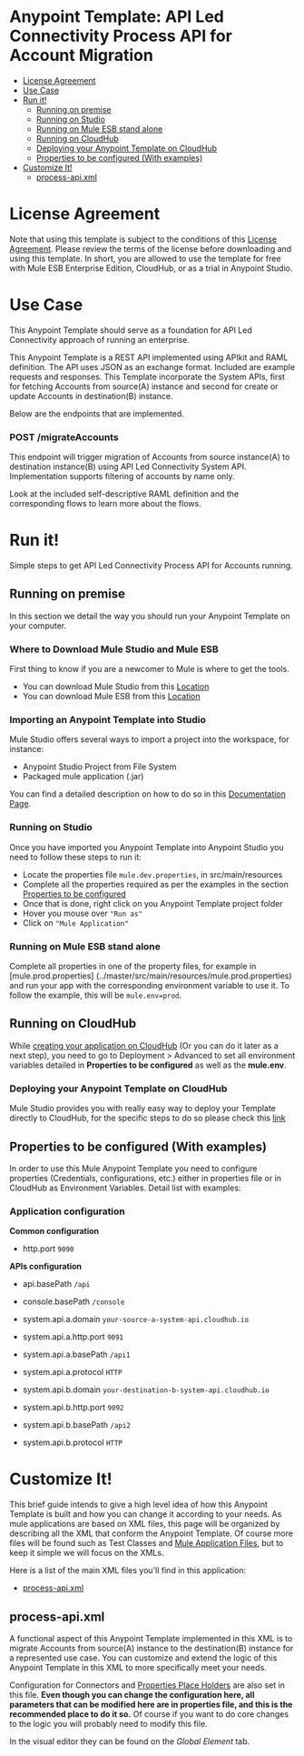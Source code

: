 
# Anypoint Template: API Led Connectivity Process API for Account Migration

+ [License Agreement](#licenseagreement)
+ [Use Case](#usecase)
+ [Run it!](#runit)
	* [Running on premise](#runonopremise)
	* [Running on Studio](#runonstudio)
	* [Running on Mule ESB stand alone](#runonmuleesbstandalone)
	* [Running on CloudHub](#runoncloudhub)
	* [Deploying your Anypoint Template on CloudHub](#deployingyouranypointtemplateoncloudhub)
	* [Properties to be configured (With examples)](#propertiestobeconfigured)
+ [Customize It!](#customizeit)
	* [process-api.xml](#processapi)



# License Agreement <a name="licenseagreement"/>
Note that using this template is subject to the conditions of this [License Agreement](AnypointTemplateLicense.pdf).
Please review the terms of the license before downloading and using this template. In short, you are allowed to use the template for free with Mule ESB Enterprise Edition, CloudHub, or as a trial in Anypoint Studio.

# Use Case <a name="usecase"/>
This Anypoint Template should serve as a foundation for API Led Connectivity approach of running an enterprise.

This Anypoint Template is a REST API implemented using APIkit and RAML definition. The API uses JSON as an exchange format. Included are example requests and responses.
This Template incorporate the System APIs, first for fetching Accounts from source(A) instance and second for create or update Accounts in destination(B) instance. 

Below are the endpoints that are implemented.

### POST /migrateAccounts
This endpoint will trigger migration of Accounts from source instance(A) to destination instance(B) using API Led Connectivity System API. Implementation supports filtering of accounts by name only.

Look at the included self-descriptive RAML definition and the corresponding flows to learn more about the flows.


# Run it! <a name="runit"/>
Simple steps to get API Led Connectivity Process API for Accounts running.


## Running on premise <a name="runonopremise"/>
In this section we detail the way you should run your Anypoint Template on your computer.


### Where to Download Mule Studio and Mule ESB
First thing to know if you are a newcomer to Mule is where to get the tools.

+ You can download Mule Studio from this [Location](http://www.mulesoft.com/platform/mule-studio)
+ You can download Mule ESB from this [Location](http://www.mulesoft.com/platform/soa/mule-esb-open-source-esb)


### Importing an Anypoint Template into Studio
Mule Studio offers several ways to import a project into the workspace, for instance: 

+ Anypoint Studio Project from File System
+ Packaged mule application (.jar)

You can find a detailed description on how to do so in this [Documentation Page](http://www.mulesoft.org/documentation/display/current/Importing+and+Exporting+in+Studio).

### Running on Studio <a name="runonstudio"/>
Once you have imported you Anypoint Template into Anypoint Studio you need to follow these steps to run it:

+ Locate the properties file `mule.dev.properties`, in src/main/resources
+ Complete all the properties required as per the examples in the section [Properties to be configured](#propertiestobeconfigured)
+ Once that is done, right click on you Anypoint Template project folder 
+ Hover you mouse over `"Run as"`
+ Click on  `"Mule Application"`


### Running on Mule ESB stand alone <a name="runonmuleesbstandalone"/>
Complete all properties in one of the property files, for example in [mule.prod.properties] (../master/src/main/resources/mule.prod.properties) and run your app with the corresponding environment variable to use it. To follow the example, this will be `mule.env=prod`. 


## Running on CloudHub <a name="runoncloudhub"/>
While [creating your application on CloudHub](http://www.mulesoft.org/documentation/display/current/Hello+World+on+CloudHub) (Or you can do it later as a next step), you need to go to Deployment > Advanced to set all environment variables detailed in **Properties to be configured** as well as the **mule.env**.


### Deploying your Anypoint Template on CloudHub <a name="deployingyouranypointtemplateoncloudhub"/>
Mule Studio provides you with really easy way to deploy your Template directly to CloudHub, for the specific steps to do so please check this [link](http://www.mulesoft.org/documentation/display/current/Deploying+Mule+Applications#DeployingMuleApplications-DeploytoCloudHub)


## Properties to be configured (With examples) <a name="propertiestobeconfigured"/>
In order to use this Mule Anypoint Template you need to configure properties (Credentials, configurations, etc.) either in properties file or in CloudHub as Environment Variables. Detail list with examples:

### Application configuration
**Common configuration**

+ http.port `9090`

**APIs configuration**

+ api.basePath `/api`
+ console.basePath `/console`

+ system.api.a.domain `your-source-a-system-api.cloudhub.io`
+ system.api.a.http.port `9091`
+ system.api.a.basePath `/api1`
+ system.api.a.protocol `HTTP`

+ system.api.b.domain `your-destination-b-system-api.cloudhub.io`
+ system.api.b.http.port `9092`
+ system.api.b.basePath `/api2`
+ system.api.b.protocol `HTTP`

# Customize It!<a name="customizeit"/>
This brief guide intends to give a high level idea of how this Anypoint Template is built and how you can change it according to your needs.
As mule applications are based on XML files, this page will be organized by describing all the XML that conform the Anypoint Template.
Of course more files will be found such as Test Classes and [Mule Application Files](http://www.mulesoft.org/documentation/display/current/Application+Format), but to keep it simple we will focus on the XMLs.

Here is a list of the main XML files you'll find in this application:

* [process-api.xml](#processapi)

## process-api.xml<a name="processapi"/>

A functional aspect of this Anypoint Template implemented in this XML is to migrate Accounts from source(A) instance to the destination(B) instance for a represented use case. You can customize and extend the logic of this Anypoint Template in this XML to more specifically meet your needs.

Configuration for Connectors and [Properties Place Holders](http://www.mulesoft.org/documentation/display/current/Configuring+Properties) are also set in this file. **Even though you can change the configuration here, all parameters that can be modified here are in properties file, and this is the recommended place to do it so.** Of course if you want to do core changes to the logic you will probably need to modify this file.

In the visual editor they can be found on the *Global Element* tab.



